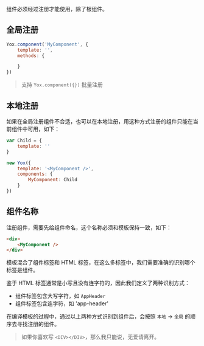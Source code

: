 组件必须经过注册才能使用，除了根组件。

## 全局注册

```javascript
Yox.component('MyComponent', {
    template: '',
    methods: {

    }
})
```

> 支持 `Yox.component({})` 批量注册

## 本地注册

如果在全局注册组件不合适，也可以在本地注册，用这种方式注册的组件只能在当前组件中可用，如下：

```javascript
var Child = {
    template: ''
}

new Yox({
    template: '<MyComponent />',
    components: {
        MyComponent: Child
    }
})
```

## 组件名称

注册组件，需要先给组件命名，这个名称必须和模板保持一致，如下：

```html
<div>
    <MyComponent />
</div>
```

模板混合了组件标签和 HTML 标签，在这么多标签中，我们需要准确的识别哪个标签是组件。

鉴于 HTML 标签通常是小写且没有连字符的，因此我们定义了两种识别方式：

* 组件标签包含大写字符，如 `AppHeader`
* 组件标签包含连字符，如 'app-header'

在编译模板的过程中，通过以上两种方式识别到组件后，会按照 `本地` -> `全局` 的顺序去寻找注册的组件。

> 如果你喜欢写 `<DIV></DIV>`，那么我只能说，无爱请离开。